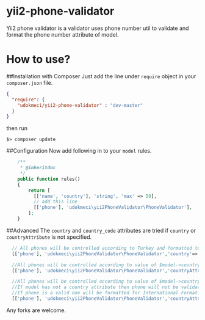 yii2-phone-validator
==============

Yii2 phone validator is a validator uses phone number util to validate and format the phone number attribute of model.


How to use?
==============
##Installation with Composer
Just add the line under `require` object in your `composer.json` file.
``` json
{
  "require": {
    "udokmeci/yii2-phone-validator" : "dev-master"
  }
}
```
then run 

``` console
$> composer update
```

##Configuration
Now add following in to your `model` rules. 
``` php
    /**
     * @inheritdoc
     */
    public function rules()
    {
        return [
          [['name', 'country'], 'string', 'max' => 50],
          // add this line
          [['phone'], 'udokmeci\yii2PhoneValidator\PhoneValidator'],
        ];
    }
```
##Advanced
The `country` and `country_code` attributes are tried if `country` or `countryAttribute` is not specified.

``` php
  // All phones will be controlled according to Turkey and formatted to TR Phone Number
  [['phone'], 'udokmeci\yii2PhoneValidator\PhoneValidator','country'=>'TR'],// 

  //All phones will be controlled according to value of $model->country_code
  [['phone'], 'udokmeci\yii2PhoneValidator\PhoneValidator','countryAttribute'=>'country_code'],

  //All phones will be controlled according to value of $model->country_code
  //If model has not a country attribute then phone will not be validated
  //If phone is a valid one will be formatted for International Format. default behavior.
  [['phone'], 'udokmeci\yii2PhoneValidator\PhoneValidator','countryAttribute'=>'country_code','strict'=>false,'format'=>true],  

```
Any forks are welcome.
